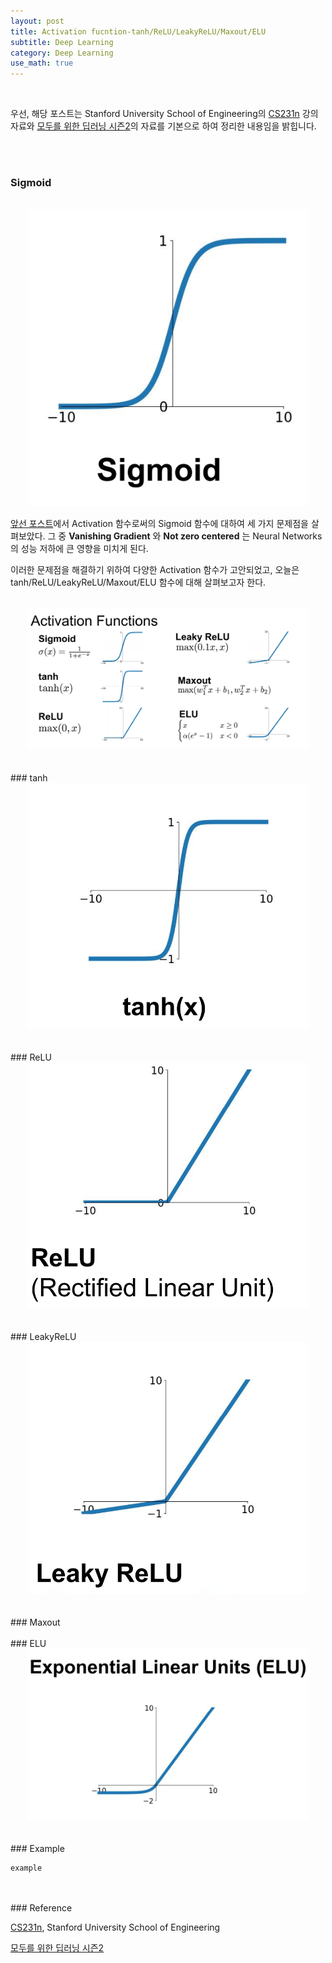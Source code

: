 ```yaml
---
layout: post
title: Activation fucntion-tanh/ReLU/LeakyReLU/Maxout/ELU
subtitle: Deep Learning
category: Deep Learning
use_math: true
---
```


<br>

우선, 해당 포스트는 Stanford University School of Engineering의 [CS231n](https://www.youtube.com/watch?v=_JB0AO7QxSA&list=PLC1qU-LWwrF64f4QKQT-Vg5Wr4qEE1Zxk&index=7) 강의자료와 [모두를 위한 딥러닝 시즌2](https://deeplearningzerotoall.github.io/season2/lec_pytorch.html)의 자료를 기본으로 하여 정리한 내용임을 밝힙니다.


<br>
<br>

### Sigmoid

<br>

<center><img src = '/post_img/200107/image2.png' width="450"/></center>


[앞선 포스트](https://kjhov195.github.io/2020-01-07-activation_function_1/)에서 Activation 함수로써의 Sigmoid 함수에 대하여 세 가지 문제점을 살펴보았다. 그 중 __Vanishing Gradient__ 와 __Not zero centered__ 는 Neural Networks의 성능 저하에 큰 영향을 미치게 된다.

이러한 문제점을 해결하기 위하여 다양한 Activation 함수가 고안되었고, 오늘은 tanh/ReLU/LeakyReLU/Maxout/ELU 함수에 대해 살펴보고자 한다.

<br>

<center><img src = '/post_img/200107/image100.png' width="450"/></center>


<br>
<br>
### tanh

<br>

<center><img src = '/post_img/200107/image7.png' width="450"/></center>


<br>
<br>
### ReLU

<br>

<center><img src = '/post_img/200107/image8.png' width="450"/></center>


<br>
<br>
### LeakyReLU

<br>

<center><img src = '/post_img/200107/image9.png' width="450"/></center>


<br>
<br>
### Maxout


<br>
<br>
### ELU

<br>

<center><img src = '/post_img/200107/image10.png' width="450"/></center>


<br>
<br>
### Example

```
example
```


<br>
<br>
### Reference

[CS231n](https://www.youtube.com/watch?v=vT1JzLTH4G4&list=PLC1qU-LWwrF64f4QKQT-Vg5Wr4qEE1Zxk), Stanford University School of Engineering

[모두를 위한 딥러닝 시즌2](https://deeplearningzerotoall.github.io/season2/lec_pytorch.html)
